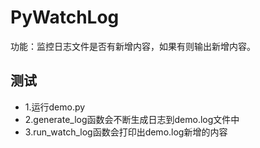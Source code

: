 # PyWatchLog
功能：监控日志文件是否有新增内容，如果有则输出新增内容。

## 测试
* 1.运行demo.py
* 2.generate_log函数会不断生成日志到demo.log文件中
* 3.run_watch_log函数会打印出demo.log新增的内容
